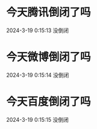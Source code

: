 # 今天腾讯倒闭了吗

2024-3-19 0:15:13 没倒闭

# 今天微博倒闭了吗

2024-3-19 0:15:14 没倒闭

# 今天百度倒闭了吗

2024-3-19 0:15:15 没倒闭

